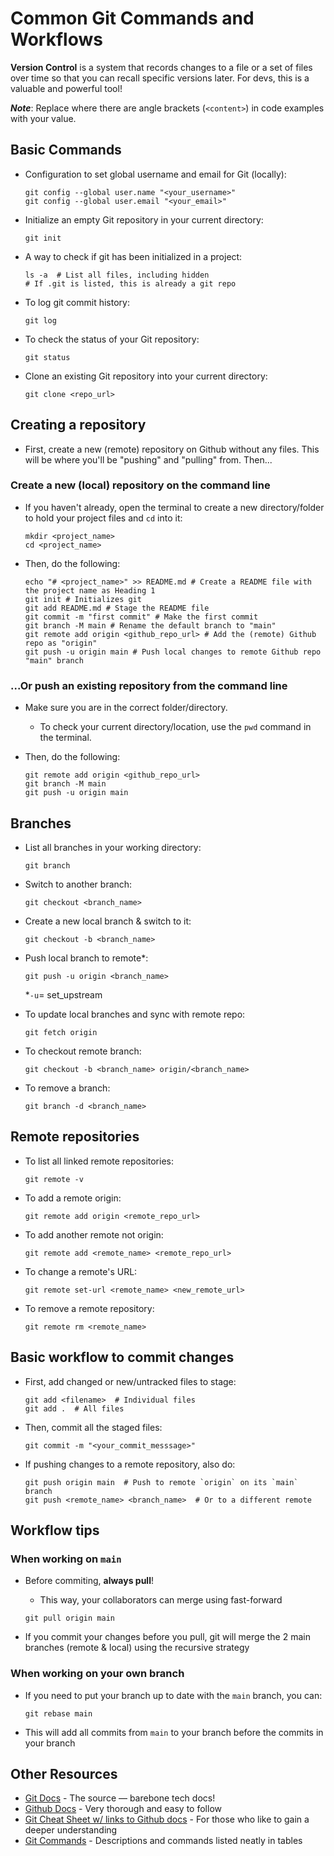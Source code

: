 # Common Git Commands and Workflows

**Version Control** is a system that records changes to a file or a set of files over time so that you can recall specific versions later. For devs, this is a valuable and powerful tool!

**_Note_**: Replace where there are angle brackets (`<content>`) in code examples with your value.

## Basic Commands

- Configuration to set global username and email for Git (locally):

  ```
  git config --global user.name "<your_username>"
  git config --global user.email "<your_email>"
  ```

- Initialize an empty Git repository in your current directory:

  ```
  git init
  ```

- A way to check if git has been initialized in a project:

  ```shell
  ls -a  # List all files, including hidden
  # If .git is listed, this is already a git repo
  ```

- To log git commit history:

  ```
  git log
  ```

- To check the status of your Git repository:

  ```
  git status
  ```

- Clone an existing Git repository into your current directory:

  ```
  git clone <repo_url>
  ```

## Creating a repository

- First, create a new (remote) repository on Github without any files. This will be where you'll be "pushing" and "pulling" from. Then...

### Create a new (local) repository on the command line

- If you haven't already, open the terminal to create a new directory/folder to hold your project files and `cd` into it:

  ```shell
  mkdir <project_name>
  cd <project_name>
  ```

- Then, do the following:

  ```shell
  echo "# <project_name>" >> README.md # Create a README file with the project name as Heading 1
  git init # Initializes git
  git add README.md # Stage the README file
  git commit -m "first commit" # Make the first commit
  git branch -M main # Rename the default branch to "main"
  git remote add origin <github_repo_url> # Add the (remote) Github repo as "origin"
  git push -u origin main # Push local changes to remote Github repo "main" branch
  ```

### ...Or push an existing repository from the command line

- Make sure you are in the correct folder/directory.
  - To check your current directory/location, use the `pwd` command in the terminal.
- Then, do the following:

  ```shell
  git remote add origin <github_repo_url>
  git branch -M main
  git push -u origin main
  ```

## Branches

- List all branches in your working directory:

  ```
  git branch
  ```

- Switch to another branch:

  ```
  git checkout <branch_name>
  ```

- Create a new local branch & switch to it:

  ```
  git checkout -b <branch_name>
  ```

- Push local branch to remote\*:

  ```
  git push -u origin <branch_name>
  ```

  \*`-u`= set_upstream

- To update local branches and sync with remote repo:

  ```
  git fetch origin
  ```

- To checkout remote branch:

  ```
  git checkout -b <branch_name> origin/<branch_name>
  ```

- To remove a branch:
  ```
  git branch -d <branch_name>
  ```

## Remote repositories

- To list all linked remote repositories:

  ```
  git remote -v
  ```

- To add a remote origin:

  ```
  git remote add origin <remote_repo_url>
  ```

- To add another remote not origin:

  ```
  git remote add <remote_name> <remote_repo_url>
  ```

- To change a remote's URL:

  ```
  git remote set-url <remote_name> <new_remote_url>
  ```

- To remove a remote repository:
  ```
  git remote rm <remote_name>
  ```

## Basic workflow to commit changes

- First, add changed or new/untracked files to stage:

  ```shell
  git add <filename>  # Individual files
  git add .  # All files
  ```

- Then, commit all the staged files:

  ```shell
  git commit -m "<your_commit_messsage>"
  ```

- If pushing changes to a remote repository, also do:

  ```shell
  git push origin main  # Push to remote `origin` on its `main` branch
  git push <remote_name> <branch_name>  # Or to a different remote
  ```

## Workflow tips

### When working on `main`

- Before commiting, **always pull**!

  - This way, your collaborators can merge using fast-forward

  ```
  git pull origin main
  ```

- If you commit your changes before you pull, git will merge the 2 main branches (remote & local) using the recursive strategy

### When working on your own branch

- If you need to put your branch up to date with the `main` branch, you can:

  ```
  git rebase main
  ```

- This will add all commits from `main` to your branch before the commits in your branch

## Other Resources

- [Git Docs](https://git-scm.com/docs) - The source — barebone tech docs!
- [Github Docs](https://docs.github.com/en/get-started/start-your-journey/about-github-and-git) - Very thorough and easy to follow
- [Git Cheat Sheet w/ links to Github docs](https://gist.github.com/dbarowy/dd84c4f9f5314da7ab7ddad73f51ba4f) - For those who like to gain a deeper understanding
- [Git Commands](https://gist.github.com/vimal-verma/6fe59f3b7f886d2210bca28634b3a7fe) - Descriptions and commands listed neatly in tables
